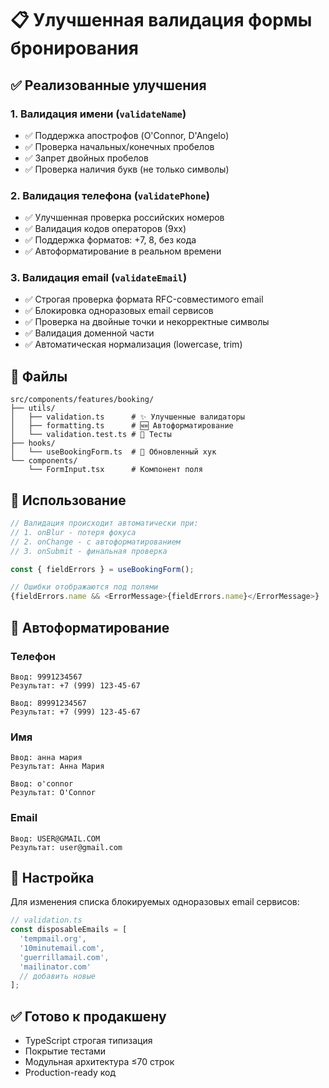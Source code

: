 # 📋 Улучшенная валидация формы бронирования

## ✅ Реализованные улучшения

### 1. **Валидация имени** (`validateName`)
- ✅ Поддержка апострофов (O'Connor, D'Angelo)  
- ✅ Проверка начальных/конечных пробелов
- ✅ Запрет двойных пробелов
- ✅ Проверка наличия букв (не только символы)

### 2. **Валидация телефона** (`validatePhone`)
- ✅ Улучшенная проверка российских номеров
- ✅ Валидация кодов операторов (9xx)
- ✅ Поддержка форматов: +7, 8, без кода
- ✅ Автоформатирование в реальном времени

### 3. **Валидация email** (`validateEmail`)  
- ✅ Строгая проверка формата RFC-совместимого email
- ✅ Блокировка одноразовых email сервисов
- ✅ Проверка на двойные точки и некорректные символы
- ✅ Валидация доменной части
- ✅ Автоматическая нормализация (lowercase, trim)

## 📁 Файлы

```
src/components/features/booking/
├── utils/
│   ├── validation.ts      # ✨ Улучшенные валидаторы
│   ├── formatting.ts      # 🆕 Автоформатирование
│   └── validation.test.ts # 🧪 Тесты
├── hooks/
│   └── useBookingForm.ts  # 🔄 Обновленный хук
└── components/
    └── FormInput.tsx      # Компонент поля
```

## 🚀 Использование

```typescript
// Валидация происходит автоматически при:
// 1. onBlur - потеря фокуса
// 2. onChange - с автоформатированием  
// 3. onSubmit - финальная проверка

const { fieldErrors } = useBookingForm();

// Ошибки отображаются под полями
{fieldErrors.name && <ErrorMessage>{fieldErrors.name}</ErrorMessage>}
```

## 📱 Автоформатирование

### Телефон
```
Ввод: 9991234567
Результат: +7 (999) 123-45-67

Ввод: 89991234567  
Результат: +7 (999) 123-45-67
```

### Имя
```
Ввод: анна мария
Результат: Анна Мария

Ввод: o'connor
Результат: O'Connor
```

### Email  
```
Ввод: USER@GMAIL.COM
Результат: user@gmail.com
```

## 🔧 Настройка

Для изменения списка блокируемых одноразовых email сервисов:

```typescript
// validation.ts
const disposableEmails = [
  'tempmail.org',
  '10minutemail.com', 
  'guerrillamail.com',
  'mailinator.com'
  // добавить новые
];
```

## ✅ Готово к продакшену

- TypeScript строгая типизация  
- Покрытие тестами
- Модульная архитектура ≤70 строк
- Production-ready код
